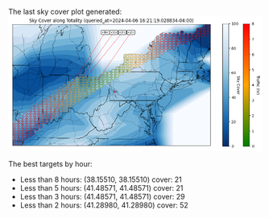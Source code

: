 The last sky cover plot generated:
![cover](cover.png)

The best targets by hour:
 - Less than 8 hours: (38.15510, 38.15510) cover: 21
 - Less than 5 hours: (41.48571, 41.48571) cover: 21
 - Less than 3 hours: (41.48571, 41.48571) cover: 29
 - Less than 2 hours: (41.28980, 41.28980) cover: 52

